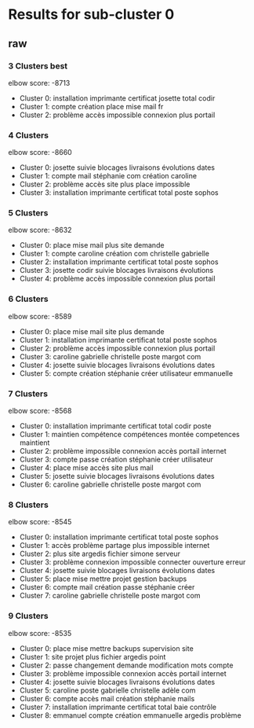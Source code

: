 # Results for sub-cluster 0

## raw

### 3 Clusters best

elbow score: -8713

- Cluster 0: installation imprimante certificat josette total codir
- Cluster 1: compte création place mise mail fr
- Cluster 2: problème accès impossible connexion plus portail

### 4 Clusters

elbow score: -8660

- Cluster 0: josette suivie blocages livraisons évolutions dates
- Cluster 1: compte mail stéphanie com création caroline
- Cluster 2: problème accès site plus place impossible
- Cluster 3: installation imprimante certificat total poste sophos

### 5 Clusters

elbow score: -8632

- Cluster 0: place mise mail plus site demande
- Cluster 1: compte caroline création com christelle gabrielle
- Cluster 2: installation imprimante certificat total poste sophos
- Cluster 3: josette codir suivie blocages livraisons évolutions
- Cluster 4: problème accès impossible connexion plus portail

### 6 Clusters

elbow score: -8589

- Cluster 0: place mise mail site plus demande
- Cluster 1: installation imprimante certificat total poste sophos
- Cluster 2: problème accès impossible connexion plus portail
- Cluster 3: caroline gabrielle christelle poste margot com
- Cluster 4: josette suivie blocages livraisons évolutions dates
- Cluster 5: compte création stéphanie créer utilisateur emmanuelle

### 7 Clusters

elbow score: -8568

- Cluster 0: installation imprimante certificat total codir poste
- Cluster 1: maintien compétence compétences montée competences maintient
- Cluster 2: problème impossible connexion accès portail internet
- Cluster 3: compte passe création stéphanie créer utilisateur
- Cluster 4: place mise accès site plus mail
- Cluster 5: josette suivie blocages livraisons évolutions dates
- Cluster 6: caroline gabrielle christelle poste margot com

### 8 Clusters

elbow score: -8545

- Cluster 0: installation imprimante certificat total poste sophos
- Cluster 1: accès problème partage plus impossible internet
- Cluster 2: plus site argedis fichier simone serveur
- Cluster 3: problème connexion impossible connecter ouverture erreur
- Cluster 4: josette suivie blocages livraisons évolutions dates
- Cluster 5: place mise mettre projet gestion backups
- Cluster 6: compte mail création passe stéphanie créer
- Cluster 7: caroline gabrielle christelle poste margot com

### 9 Clusters

elbow score: -8535

- Cluster 0: place mise mettre backups supervision site
- Cluster 1: site projet plus fichier argedis point
- Cluster 2: passe changement demande modification mots compte
- Cluster 3: problème impossible connexion accès portail internet
- Cluster 4: josette suivie blocages livraisons évolutions dates
- Cluster 5: caroline poste gabrielle christelle adèle com
- Cluster 6: compte accès mail création stéphanie mails
- Cluster 7: installation imprimante certificat total baie contrôle
- Cluster 8: emmanuel compte création emmanuelle argedis problème
